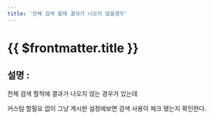 ```yaml
---
title: '전체 검색 할때 결과가 나오지 않을경우'
---
```


# {{ $frontmatter.title }}


## 설명 :


전체 검색 할적에 결과가 나오지 않는 경우가 있는데

커스텀 할필요 없이 그냥 게시판 설정에보면 검색 사용이 체크 됐는지 확인한다.